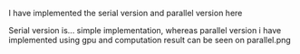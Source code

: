 I have implemented the serial version and parallel version here

Serial version is... simple implementation, whereas parallel version i have implemented using gpu and computation result can be seen on parallel.png 
